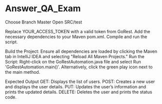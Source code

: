 # Answer_QA_Exam


Choose Branch Master
Open SRC/test 

Replace YOUR_ACCESS_TOKEN with a valid token from GoRest.
Add the necessary dependencies to your Maven pom.xml.
Compile and run the script.

Build the Project: Ensure all dependencies are loaded by clicking the Maven tab in IntelliJ IDEA and selecting "Reload All Maven Projects."
Run the Script:
Right-click on the GoRestAutomation.java file and select Run 'GoRestAutomation.main()'.
Alternatively, click the green play icon next to the main method.


Expected Output
GET: Displays the list of users.
POST: Creates a new user and displays the user details.
PUT: Updates the user’s information and prints the updated details.
DELETE: Deletes the user and prints the status code.



